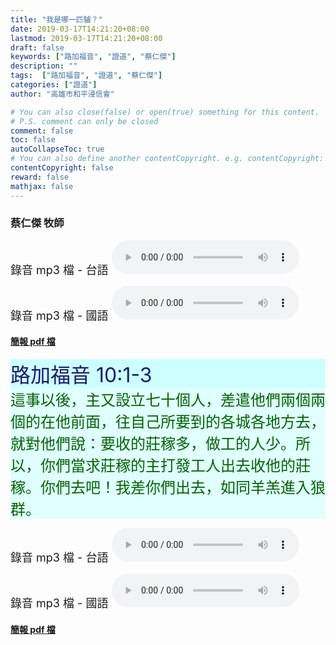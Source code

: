 ```yaml
---
title: "我是哪一匹驢？"
date: 2019-03-17T14:21:20+08:00
lastmod: 2019-03-17T14:21:20+08:00
draft: false
keywords: ["路加福音", "證道", "蔡仁傑"]
description: ""
tags:  ["路加福音", "證道", "蔡仁傑"]
categories: ["證道"]
author: "高雄市和平浸信會"

# You can also close(false) or open(true) something for this content.
# P.S. comment can only be closed
comment: false
toc: false
autoCollapseToc: true
# You can also define another contentCopyright. e.g. contentCopyright: "This is another copyright."
contentCopyright: false
reward: false
mathjax: false
---
```


### 蔡仁傑 牧師

<font size="4">錄音 mp3 檔 - 台語 </font>
<audio controls src="https://hbc.nctu.me/mp3-s/s20190317t.mp3"></audio>

<font size="4">錄音 mp3 檔 - 國語 </font>
<audio controls src="https://hbc.nctu.me/mp3-s/s20190317c.mp3"></audio>

#### [簡報 pdf 檔](/pdf-s/s20190317.pdf "我是哪一匹驢？")

<div style="background-color:#CCFFFF"><font size="6", color="#191970">
路加福音 10:1-3
</font>
</div>

<div style="background-color:#E0FFFF"><font size="5", color="#006400">
這事以後，主又設立七十個人，差遣他們兩個兩個的在他前面，往自己所要到的各城各地方去，就對他們說：要收的莊稼多，做工的人少。所以，你們當求莊稼的主打發工人出去收他的莊稼。你們去吧！我差你們出去，如同羊羔進入狼群。
</font>
</div>

<font size="4">錄音 mp3 檔 - 台語 </font>
<audio controls src="https://hbc.nctu.me/mp3-s/s20190317t.mp3"></audio>

<font size="4">錄音 mp3 檔 - 國語 </font>
<audio controls src="https://hbc.nctu.me/mp3-s/s20190317c.mp3"></audio>

#### [簡報 pdf 檔](/pdf-s/s20190317.pdf "我是哪一匹驢？")